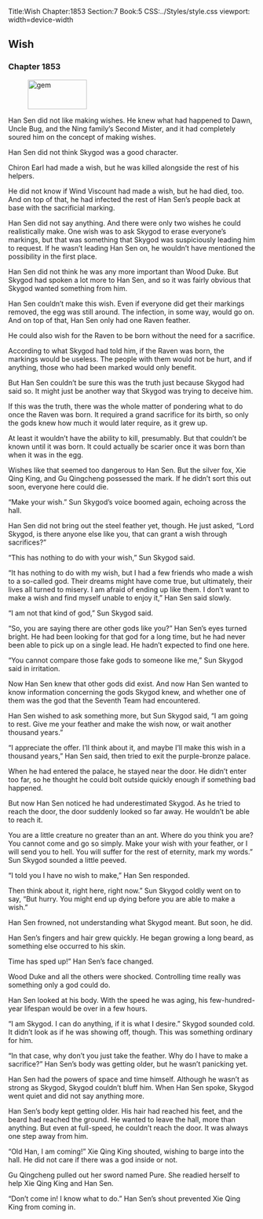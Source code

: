 Title:Wish 
Chapter:1853 
Section:7 
Book:5 
CSS:../Styles/style.css 
viewport: width=device-width
  
## Wish
### Chapter 1853
  
<figure>
	<img src="../Images/gem.gif" alt="gem" id="gem" width="120" height="60" />
</figure>
  

  
Han Sen did not like making wishes. He knew what had happened to Dawn, Uncle Bug, and the Ning family’s Second Mister, and it had completely soured him on the concept of making wishes.

Han Sen did not think Skygod was a good character.

Chiron Earl had made a wish, but he was killed alongside the rest of his helpers.

He did not know if Wind Viscount had made a wish, but he had died, too. And on top of that, he had infected the rest of Han Sen’s people back at base with the sacrificial marking.

Han Sen did not say anything. And there were only two wishes he could realistically make. One wish was to ask Skygod to erase everyone’s markings, but that was something that Skygod was suspiciously leading him to request. If he wasn’t leading Han Sen on, he wouldn’t have mentioned the possibility in the first place.

Han Sen did not think he was any more important than Wood Duke. But Skygod had spoken a lot more to Han Sen, and so it was fairly obvious that Skygod wanted something from him.

Han Sen couldn’t make this wish. Even if everyone did get their markings removed, the egg was still around. The infection, in some way, would go on. And on top of that, Han Sen only had one Raven feather.

He could also wish for the Raven to be born without the need for a sacrifice.

According to what Skygod had told him, if the Raven was born, the markings would be useless. The people with them would not be hurt, and if anything, those who had been marked would only benefit.

But Han Sen couldn’t be sure this was the truth just because Skygod had said so. It might just be another way that Skygod was trying to deceive him.

If this was the truth, there was the whole matter of pondering what to do once the Raven was born. It required a grand sacrifice for its birth, so only the gods knew how much it would later require, as it grew up.

At least it wouldn’t have the ability to kill, presumably. But that couldn’t be known until it was born. It could actually be scarier once it was born than when it was in the egg.

Wishes like that seemed too dangerous to Han Sen. But the silver fox, Xie Qing King, and Gu Qingcheng possessed the mark. If he didn’t sort this out soon, everyone here could die.

“Make your wish.” Sun Skygod’s voice boomed again, echoing across the hall.

Han Sen did not bring out the steel feather yet, though. He just asked, “Lord Skygod, is there anyone else like you, that can grant a wish through sacrifices?”

“This has nothing to do with your wish,” Sun Skygod said.

“It has nothing to do with my wish, but I had a few friends who made a wish to a so-called god. Their dreams might have come true, but ultimately, their lives all turned to misery. I am afraid of ending up like them. I don’t want to make a wish and find myself unable to enjoy it,” Han Sen said slowly.

“I am not that kind of god,” Sun Skygod said.

“So, you are saying there are other gods like you?” Han Sen’s eyes turned bright. He had been looking for that god for a long time, but he had never been able to pick up on a single lead. He hadn’t expected to find one here.

“You cannot compare those fake gods to someone like me,” Sun Skygod said in irritation.

Now Han Sen knew that other gods did exist. And now Han Sen wanted to know information concerning the gods Skygod knew, and whether one of them was the god that the Seventh Team had encountered.

Han Sen wished to ask something more, but Sun Skygod said, “I am going to rest. Give me your feather and make the wish now, or wait another thousand years.”

“I appreciate the offer. I’ll think about it, and maybe I’ll make this wish in a thousand years,” Han Sen said, then tried to exit the purple-bronze palace.

When he had entered the palace, he stayed near the door. He didn’t enter too far, so he thought he could bolt outside quickly enough if something bad happened.

But now Han Sen noticed he had underestimated Skygod. As he tried to reach the door, the door suddenly looked so far away. He wouldn’t be able to reach it.

You are a little creature no greater than an ant. Where do you think you are? You cannot come and go so simply. Make your wish with your feather, or I will send you to hell. You will suffer for the rest of eternity, mark my words.” Sun Skygod sounded a little peeved.

“I told you I have no wish to make,” Han Sen responded.

Then think about it, right here, right now.” Sun Skygod coldly went on to say, “But hurry. You might end up dying before you are able to make a wish.”

Han Sen frowned, not understanding what Skygod meant. But soon, he did.

Han Sen’s fingers and hair grew quickly. He began growing a long beard, as something else occurred to his skin.

Time has sped up!” Han Sen’s face changed.

Wood Duke and all the others were shocked. Controlling time really was something only a god could do.

Han Sen looked at his body. With the speed he was aging, his few-hundred-year lifespan would be over in a few hours.

“I am Skygod. I can do anything, if it is what I desire.” Skygod sounded cold. It didn’t look as if he was showing off, though. This was something ordinary for him.

“In that case, why don’t you just take the feather. Why do I have to make a sacrifice?” Han Sen’s body was getting older, but he wasn’t panicking yet.

Han Sen had the powers of space and time himself. Although he wasn’t as strong as Skygod, Skygod couldn’t bluff him. When Han Sen spoke, Skygod went quiet and did not say anything more.

Han Sen’s body kept getting older. His hair had reached his feet, and the beard had reached the ground. He wanted to leave the hall, more than anything. But even at full-speed, he couldn’t reach the door. It was always one step away from him.

“Old Han, I am coming!” Xie Qing King shouted, wishing to barge into the hall. He did not care if there was a god inside or not.

Gu Qingcheng pulled out her sword named Pure. She readied herself to help Xie Qing King and Han Sen.

“Don’t come in! I know what to do.” Han Sen’s shout prevented Xie Qing King from coming in.